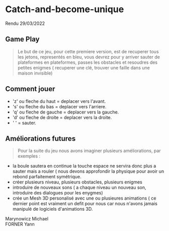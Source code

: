 # Catch-and-become-unique

Rendu 29/03/2022

**Game Play**
---
> Le but de ce jeu, pour cette premiere version, est de recuperer tous les jetons, representés en bleu, vous devrez pour y arriver sauter de plateformes en plateformes, passes les obstacles et resoudres des petites enigmes ( recuperer une clé, trouver une faille dans une maison invisible)

**Comment jouer**
---
- 'z' ou fleche du haut = deplacer vers l'avant. 
- 's' ou fleche du bas = deplacer vers l'arriere. 
- 'q' ou fleche de gauche = deplacer vers la gauche. 
- 'd' ou fleche de droite = deplacer vers la droite. 
- ' ' = sauter. 

**Améliorations futures**
---
> Pour la suite du jeu nous avons imaginer plusieurs améliorations, par exemples : 
- la boule sautera en continue la touche espace ne servira donc plus a sauter mais a rouler ( nous devons approfondir la physique pour avoir un rebond parfaitement symétrique.
- créer plusieurs niveau, plusieurs obstacles, plusieurs enigmes
- introduire de nouveaux sons ( a chaque niveau un nouveau son, introduire des dialogues pour les enygmes)
- crée un Mesh 3D personalisé avec une ou plusieures animations ( ce dernier point est vraiment un defit pour nous car nous n'avons jamais manipulé de logiciels d'animations 3D. 


Marynowicz Michael   
FORNER Yann
